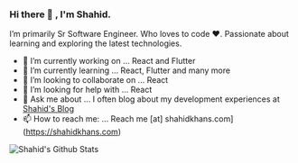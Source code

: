 ### Hi there 👋 , I'm Shahid.
I’m primarily Sr Software Engineer. Who loves to code ❤️.
Passionate about learning and exploring the latest technologies.

- 🔭 I’m currently working on ... React and Flutter
- 🌱 I’m currently learning ... React, Flutter and many more
- 👯 I’m looking to collaborate on ... React
- 🤔 I’m looking for help with ... React
- 💬 Ask me about ... I often blog about my development experiences at [Shahid's Blog](https://syssoft.in/blog)
- 📫 How to reach me: ... Reach me [at] shahidkhans.com](https://shahidkhans.com) 

![Shahid's Github Stats](https://github-readme-stats.vercel.app/api?username=shahid-khans&count_private=true&theme=default&show_icons=true)
